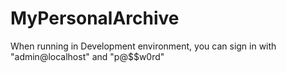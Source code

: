 # MyPersonalArchive

When running in Development environment, you can sign in with "admin@localhost" and "p@$$w0rd"